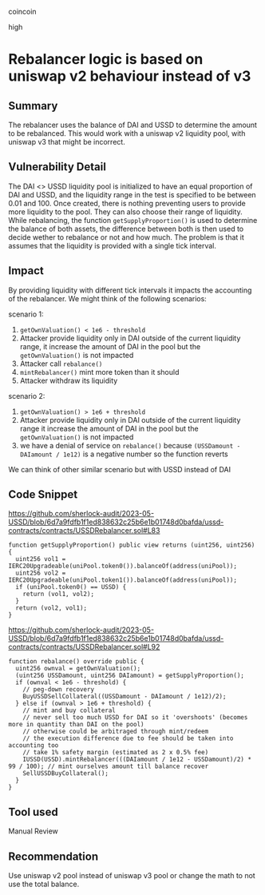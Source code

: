 coincoin

high

# Rebalancer logic is based on uniswap v2 behaviour instead of v3

## Summary

The rebalancer uses the balance of DAI and USSD to determine the amount to be rebalanced. This would work with a uniswap v2 liquidity pool, with uniswap v3 that might be incorrect.

## Vulnerability Detail

The DAI <> USSD liquidity pool is initialized to have an equal proportion of DAI and USSD, and the liquidity range in the test is specified to be between 0.01 and 100. Once created, there is nothing preventing users to provide more liquidity to the pool. They can also choose their range of liquidity. While rebalancing, the function `getSupplyProportion()` is used to determine the balance of both assets, the difference between both is then used to decide wether to rebalance or not and how much. The problem is that it assumes that the liquidity is provided with a single tick interval.

## Impact

By providing liquidity with different tick intervals it impacts the accounting of the rebalancer. We might think of the following scenarios:

scenario 1:
1. `getOwnValuation() < 1e6 - threshold`
2. Attacker provide liquidity only in DAI outside of the current liquidity range, it increase the amount of DAI in the pool but the `getOwnValuation()` is not impacted
3. Attacker call `rebalance()`
4. `mintRebalancer()` mint more token than it should
5. Attacker withdraw its liquidity

scenario 2:
1. `getOwnValuation() > 1e6 + threshold`
2. Attacker provide liquidity only in DAI outside of the current liquidity range it increase the amount of DAI in the pool but the `getOwnValuation()` is not impacted
3. we have a denial of service on `rebalance()`  because `(USSDamount - DAIamount / 1e12)` is a negative number so the function reverts

We can think of other similar scenario but with USSD instead of DAI

## Code Snippet

https://github.com/sherlock-audit/2023-05-USSD/blob/6d7a9fdfb1f1ed838632c25b6e1b01748d0bafda/ussd-contracts/contracts/USSDRebalancer.sol#L83

```solidity
function getSupplyProportion() public view returns (uint256, uint256) {
  uint256 vol1 = IERC20Upgradeable(uniPool.token0()).balanceOf(address(uniPool));
  uint256 vol2 = IERC20Upgradeable(uniPool.token1()).balanceOf(address(uniPool));
  if (uniPool.token0() == USSD) {
    return (vol1, vol2);
  }
  return (vol2, vol1);
}
```

https://github.com/sherlock-audit/2023-05-USSD/blob/6d7a9fdfb1f1ed838632c25b6e1b01748d0bafda/ussd-contracts/contracts/USSDRebalancer.sol#L92

```solidity
function rebalance() override public {
  uint256 ownval = getOwnValuation();
  (uint256 USSDamount, uint256 DAIamount) = getSupplyProportion();
  if (ownval < 1e6 - threshold) {
    // peg-down recovery
    BuyUSSDSellCollateral((USSDamount - DAIamount / 1e12)/2);
  } else if (ownval > 1e6 + threshold) {
    // mint and buy collateral
    // never sell too much USSD for DAI so it 'overshoots' (becomes more in quantity than DAI on the pool)
    // otherwise could be arbitraged through mint/redeem
    // the execution difference due to fee should be taken into accounting too
    // take 1% safety margin (estimated as 2 x 0.5% fee)
    IUSSD(USSD).mintRebalancer(((DAIamount / 1e12 - USSDamount)/2) * 99 / 100); // mint ourselves amount till balance recover
    SellUSSDBuyCollateral();
  }
}
```

## Tool used

Manual Review

## Recommendation

Use uniswap v2 pool instead of uniswap v3 pool or change the math to not use the total balance.